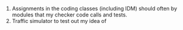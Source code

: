 1. Assignments in the coding classes (including IDM) should often by modules that my checker code calls and tests.  
2. Traffic simulator to test out my idea of 
